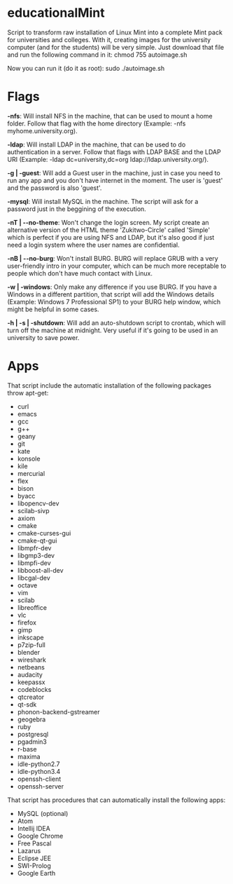 # educationalMint
Script to transform raw installation of Linux Mint into a complete Mint pack for universities and colleges. With it, creating images for the university computer (and for the students) will be very simple. Just download that file and run the following command in it:
  chmod 755 autoimage.sh

Now you can run it (do it as root):
  sudo ./autoimage.sh

# Flags

  **-nfs**: Will install NFS in the machine, that can be used to mount a home folder. Follow that flag with the home directory (Example: -nfs myhome.university.org).
    
  **-ldap**: Will install LDAP in the machine, that can be used to do authentication in a server. Follow that flags with LDAP BASE and the LDAP URI (Example: -ldap dc=university,dc=org ldap://ldap.university.org/).
    
  **-g | -guest**: Will add a Guest user in the machine, just in case you need to run any app and you don't have internet in the moment. The user is 'guest' and the password is also 'guest'.
    
  **-mysql**: Will install MySQL in the machine. The script will ask for a password just in the beggining of the execution.
    
  **-nT | --no-theme**: Won't change the login screen. My script create an alternative version of the HTML theme 'Zukitwo-Circle' called 'Simple' which is perfect if you are using NFS and LDAP, but it's also good if just need a login system where the user names are confidential.
    
  **-nB | --no-burg**: Won't install BURG. BURG will replace GRUB with a very user-friendly intro in your computer, which can be much more receptable to people which don't have much contact with Linux.
    
  **-w | -windows**: Only make any difference if you use BURG. If you have a Windows in a different partition, that script will add the Windows details (Example: Windows 7 Professional SP1) to your BURG help window, which might be helpful in some cases.
    
  **-h | -s | -shutdown**: Will add an auto-shutdown script to crontab, which will turn off the machine at midnight. Very useful if it's going to be used in an university to save power.

# Apps
That script include the automatic installation of the following packages throw apt-get:
* curl
* emacs
* gcc
* g++
* geany
* git
* kate
* konsole
* kile
* mercurial
* flex
* bison
* byacc
* libopencv-dev
* scilab-sivp
* axiom
* cmake
* cmake-curses-gui
* cmake-qt-gui
* libmpfr-dev
* libgmp3-dev
* libmpfi-dev
* libboost-all-dev
* libcgal-dev
* octave
* vim
* scilab
* libreoffice
* vlc
* firefox
* gimp
* inkscape
* p7zip-full
* blender
* wireshark
* netbeans
* audacity
* keepassx
* codeblocks
* qtcreator
* qt-sdk
* phonon-backend-gstreamer
* geogebra
* ruby
* postgresql
* pgadmin3
* r-base
* maxima
* idle-python2.7
* idle-python3.4
* openssh-client
* openssh-server

That script has procedures that can automatically install the following apps:
* MySQL (optional)
* Atom
* Intellij IDEA
* Google Chrome
* Free Pascal
* Lazarus
* Eclipse JEE
* SWI-Prolog
* Google Earth

